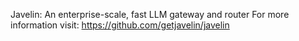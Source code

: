 Javelin: An enterprise-scale, fast LLM gateway and router
For more information visit: https://github.com/getjavelin/javelin
